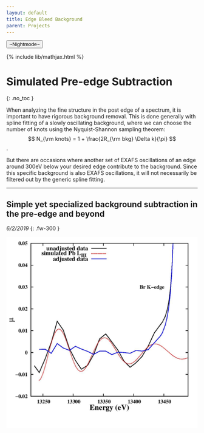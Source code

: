 ```yaml
---
layout: default
title: Edge Bleed Background
parent: Projects
---
```

<button class="btn js-toggle-dark-mode">~Nightmode~</button>

<script>
const toggleDarkMode = document.querySelector('.js-toggle-dark-mode')
const cssFile = document.querySelector('[rel="stylesheet"]')
const originalCssRef = cssFile.getAttribute('href')
const darkModeCssRef = originalCssRef.replace('just-the-docs.css', 'dark-mode-preview.css')

addEvent(toggleDarkMode, 'click', function(){
  if (cssFile.getAttribute('href') === originalCssRef) {
    cssFile.setAttribute('href', darkModeCssRef)
  } else {
    cssFile.setAttribute('href', originalCssRef)
  }
})
</script>


{% include lib/mathjax.html %}

# Simulated Pre-edge Subtraction 
{: .no_toc } 

When analyzing the fine structure
in the post edge of a spectrum, it is important to have rigorous background
removal. This is done generally with spline fitting of a slowly oscillating
background, where we can choose the number of knots using the Nyquist-Shannon sampling theorem:   $$ N_{\rm knots}  =  1 + \frac{2R_{\rm bkg} \Delta k}{\pi} $$ .

But there are occasions where another set of EXAFS oscillations of an edge around 300eV below your desired edge contribute to the background. Since this specific background is also EXAFS oscillations, it will not necessarily be filtered out by the generic spline fitting. 



---
## Simple yet specialized background subtraction in the pre-edge and beyond
*6/2/2019*
{: .fw-300 }

![](/assets/esfit_stenc.jpg)


